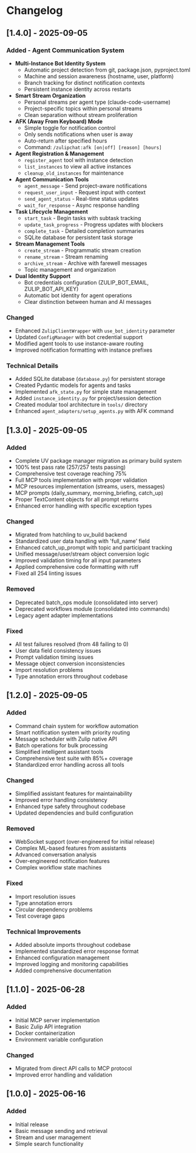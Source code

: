 # Changelog

## [1.4.0] - 2025-09-05

### Added - Agent Communication System
- **Multi-Instance Bot Identity System**
  - Automatic project detection from git, package.json, pyproject.toml
  - Machine and session awareness (hostname, user, platform)
  - Branch tracking for distinct notification contexts
  - Persistent instance identity across restarts
- **Smart Stream Organization**
  - Personal streams per agent type (claude-code-username)
  - Project-specific topics within personal streams
  - Clean separation without stream proliferation
- **AFK (Away From Keyboard) Mode**
  - Simple toggle for notification control
  - Only sends notifications when user is away
  - Auto-return after specified hours
  - Command: `/zulipchat:afk [on|off] [reason] [hours]`
- **Agent Registration & Management**
  - `register_agent` tool with instance detection
  - `list_instances` to view all active instances
  - `cleanup_old_instances` for maintenance
- **Agent Communication Tools**
  - `agent_message` - Send project-aware notifications
  - `request_user_input` - Request input with context
  - `send_agent_status` - Real-time status updates
  - `wait_for_response` - Async response handling
- **Task Lifecycle Management**
  - `start_task` - Begin tasks with subtask tracking
  - `update_task_progress` - Progress updates with blockers
  - `complete_task` - Detailed completion summaries
  - SQLite database for persistent task storage
- **Stream Management Tools**
  - `create_stream` - Programmatic stream creation
  - `rename_stream` - Stream renaming
  - `archive_stream` - Archive with farewell messages
  - Topic management and organization
- **Dual Identity Support**
  - Bot credentials configuration (ZULIP_BOT_EMAIL, ZULIP_BOT_API_KEY)
  - Automatic bot identity for agent operations
  - Clear distinction between human and AI messages

### Changed
- Enhanced `ZulipClientWrapper` with `use_bot_identity` parameter
- Updated `ConfigManager` with bot credential support
- Modified agent tools to use instance-aware routing
- Improved notification formatting with instance prefixes

### Technical Details
- Added SQLite database (`database.py`) for persistent storage
- Created Pydantic models for agents and tasks
- Implemented `afk_state.py` for simple state management
- Added `instance_identity.py` for project/session detection
- Created modular tool architecture in `tools/` directory
- Enhanced `agent_adapters/setup_agents.py` with AFK command

## [1.3.0] - 2025-09-05

### Added
- Complete UV package manager migration as primary build system
- 100% test pass rate (257/257 tests passing)
- Comprehensive test coverage reaching 75%
- Full MCP tools implementation with proper validation
- MCP resources implementation (streams, users, messages)
- MCP prompts (daily_summary, morning_briefing, catch_up)
- Proper TextContent objects for all prompt returns
- Enhanced error handling with specific exception types

### Changed
- Migrated from hatchling to uv_build backend
- Standardized user data handling with 'full_name' field
- Enhanced catch_up_prompt with topic and participant tracking
- Unified message/user/stream object conversion logic
- Improved validation timing for all input parameters
- Applied comprehensive code formatting with ruff
- Fixed all 254 linting issues

### Removed
- Deprecated batch_ops module (consolidated into server)
- Deprecated workflows module (consolidated into commands)
- Legacy agent adapter implementations

### Fixed
- All test failures resolved (from 48 failing to 0)
- User data field consistency issues
- Prompt validation timing issues
- Message object conversion inconsistencies
- Import resolution problems
- Type annotation errors throughout codebase

## [1.2.0] - 2025-09-05

### Added
- Command chain system for workflow automation
- Smart notification system with priority routing
- Message scheduler with Zulip native API
- Batch operations for bulk processing
- Simplified intelligent assistant tools
- Comprehensive test suite with 85%+ coverage
- Standardized error handling across all tools

### Changed
- Simplified assistant features for maintainability
- Improved error handling consistency
- Enhanced type safety throughout codebase
- Updated dependencies and build configuration

### Removed
- WebSocket support (over-engineered for initial release)
- Complex ML-based features from assistants
- Advanced conversation analysis
- Over-engineered notification features
- Complex workflow state machines

### Fixed
- Import resolution issues
- Type annotation errors
- Circular dependency problems
- Test coverage gaps

### Technical Improvements
- Added absolute imports throughout codebase
- Implemented standardized error response format
- Enhanced configuration management
- Improved logging and monitoring capabilities
- Added comprehensive documentation

## [1.1.0] - 2025-06-28

### Added
- Initial MCP server implementation
- Basic Zulip API integration
- Docker containerization
- Environment variable configuration

### Changed
- Migrated from direct API calls to MCP protocol
- Improved error handling and validation

## [1.0.0] - 2025-06-16

### Added
- Initial release
- Basic message sending and retrieval
- Stream and user management
- Simple search functionality
